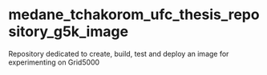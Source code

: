# medane_tchakorom_ufc_thesis_repository_g5k_image
Repository dedicated to create, build, test and deploy an image for experimenting on Grid5000

